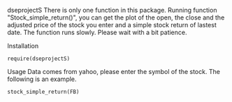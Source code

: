 dseprojectS
There is only one function in this package. Running function "Stock_simple_return()", you can get the plot of the open, the close and the adjusted price of the stock you enter and a simple stock return of lastest date. The function runs slowly. Please wait with a bit patience.

Installation
```{R}
require(dseprojectS)
```

Usage
Data comes from yahoo, please enter the symbol of the stock. The following is an example.
```{R}
stock_simple_return(FB)
```
